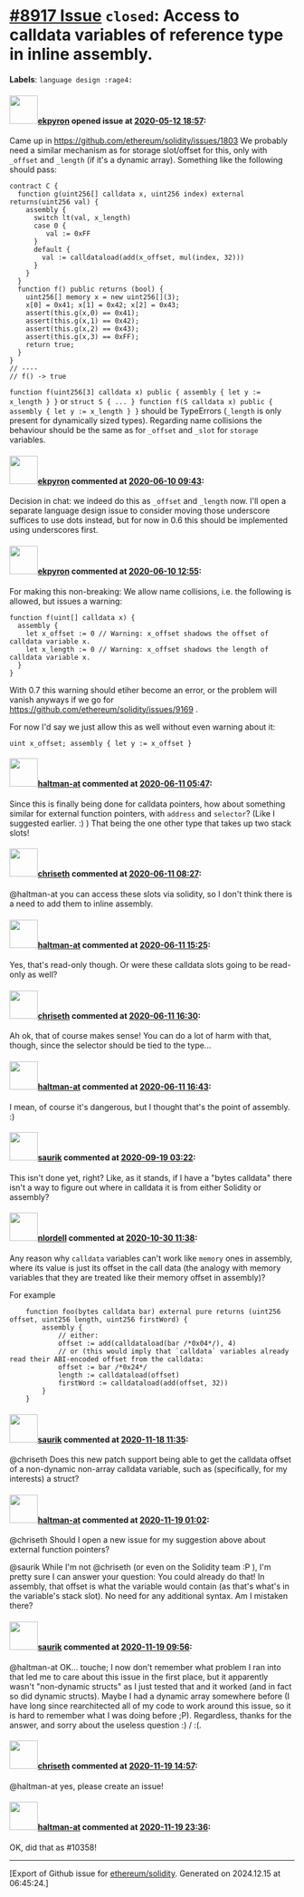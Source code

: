 # [\#8917 Issue](https://github.com/ethereum/solidity/issues/8917) `closed`: Access to calldata variables of reference type in inline assembly.
**Labels**: `language design :rage4:`


#### <img src="https://avatars.githubusercontent.com/u/1347491?v=4" width="50">[ekpyron](https://github.com/ekpyron) opened issue at [2020-05-12 18:57](https://github.com/ethereum/solidity/issues/8917):

Came up in https://github.com/ethereum/solidity/issues/1803
We probably need a similar mechanism as for storage slot/offset for this, only with ``_offset`` and ``_length`` (if it's a dynamic array).
Something like the following should pass:
```
contract C {
  function g(uint256[] calldata x, uint256 index) external returns(uint256 val) {
    assembly {
      switch lt(val, x_length)
      case 0 {
         val := 0xFF
      }
      default {
        val := calldataload(add(x_offset, mul(index, 32)))
      }
    }
  }
  function f() public returns (bool) {
    uint256[] memory x = new uint256[](3);
    x[0] = 0x41; x[1] = 0x42; x[2] = 0x43;
    assert(this.g(x,0) == 0x41);
    assert(this.g(x,1) == 0x42);
    assert(this.g(x,2) == 0x43);
    assert(this.g(x,3) == 0xFF);
    return true;
  }
}
// ----
// f() -> true
```

``function f(uint256[3] calldata x) public { assembly { let y := x_length } }`` or ``struct S { ... } function f(S calldata x) public { assembly { let y := x_length } }`` should be TypeErrors (``_length`` is only present for dynamically sized types).
Regarding name collisions the behaviour should be the same as for ``_offset`` and ``_slot`` for ``storage`` variables.


#### <img src="https://avatars.githubusercontent.com/u/1347491?v=4" width="50">[ekpyron](https://github.com/ekpyron) commented at [2020-06-10 09:43](https://github.com/ethereum/solidity/issues/8917#issuecomment-641886068):

Decision in chat: we indeed do this as ``_offset`` and ``_length`` now. I'll open a separate language design issue to consider moving those underscore suffices to use dots instead, but for now in 0.6 this should be implemented using underscores first.

#### <img src="https://avatars.githubusercontent.com/u/1347491?v=4" width="50">[ekpyron](https://github.com/ekpyron) commented at [2020-06-10 12:55](https://github.com/ethereum/solidity/issues/8917#issuecomment-641987552):

For making this non-breaking: We allow name collisions, i.e. the following is allowed, but issues a warning:
```
function f(uint[] calldata x) {
  assembly {
    let x_offset := 0 // Warning: x_offset shadows the offset of calldata variable x.
    let x_length := 0 // Warning: x_offset shadows the length of calldata variable x.
  }
}
```

With 0.7 this warning should etiher become an error, or the problem will vanish anyways if we go for https://github.com/ethereum/solidity/issues/9169 .

For now I'd say we just allow this as well without even warning about it:
```
uint x_offset; assembly { let y := x_offset }
```

#### <img src="https://avatars.githubusercontent.com/u/35589221?v=4" width="50">[haltman-at](https://github.com/haltman-at) commented at [2020-06-11 05:47](https://github.com/ethereum/solidity/issues/8917#issuecomment-642422551):

Since this is finally being done for calldata pointers, how about something similar for external function pointers, with `address` and `selector`?  (Like I suggested earlier. :) ) That being the one other type that takes up two stack slots!

#### <img src="https://avatars.githubusercontent.com/u/9073706?v=4" width="50">[chriseth](https://github.com/chriseth) commented at [2020-06-11 08:27](https://github.com/ethereum/solidity/issues/8917#issuecomment-642494788):

@haltman-at you can access these slots via solidity, so I don't think there is a need to add them to inline assembly.

#### <img src="https://avatars.githubusercontent.com/u/35589221?v=4" width="50">[haltman-at](https://github.com/haltman-at) commented at [2020-06-11 15:25](https://github.com/ethereum/solidity/issues/8917#issuecomment-642734889):

Yes, that's read-only though.  Or were these calldata slots going to be read-only as well?

#### <img src="https://avatars.githubusercontent.com/u/9073706?v=4" width="50">[chriseth](https://github.com/chriseth) commented at [2020-06-11 16:30](https://github.com/ethereum/solidity/issues/8917#issuecomment-642791707):

Ah ok, that of course makes sense! You can do a lot of harm with that, though, since the selector should be tied to the type...

#### <img src="https://avatars.githubusercontent.com/u/35589221?v=4" width="50">[haltman-at](https://github.com/haltman-at) commented at [2020-06-11 16:43](https://github.com/ethereum/solidity/issues/8917#issuecomment-642800733):

I mean, of course it's dangerous, but I thought that's the point of assembly. :)

#### <img src="https://avatars.githubusercontent.com/u/36743?v=4" width="50">[saurik](https://github.com/saurik) commented at [2020-09-19 03:22](https://github.com/ethereum/solidity/issues/8917#issuecomment-695157098):

This isn't done yet, right? Like, as it stands, if I have a "bytes calldata" there isn't a way to figure out where in calldata it is from either Solidity or assembly?

#### <img src="https://avatars.githubusercontent.com/u/4210206?v=4" width="50">[nlordell](https://github.com/nlordell) commented at [2020-10-30 11:38](https://github.com/ethereum/solidity/issues/8917#issuecomment-719503393):

Any reason why `calldata` variables can't work like `memory` ones in assembly, where its value is just its offset in the call data (the analogy with memory variables that they are treated like their memory offset in assembly)?

For example
```solidity
    function foo(bytes calldata bar) external pure returns (uint256 offset, uint256 length, uint256 firstWord) {
        assembly {
            // either:
            offset := add(calldataload(bar /*0x04*/), 4)
            // or (this would imply that `calldata` variables already read their ABI-encoded offset from the calldata:
            offset := bar /*0x24*/
            length := calldataload(offset)
            firstWord := calldataload(add(offset, 32))
        }
    }
```

#### <img src="https://avatars.githubusercontent.com/u/36743?v=4" width="50">[saurik](https://github.com/saurik) commented at [2020-11-18 11:35](https://github.com/ethereum/solidity/issues/8917#issuecomment-729621841):

@chriseth Does this new patch support being able to get the calldata offset of a non-dynamic non-array calldata variable, such as (specifically, for my interests) a struct?

#### <img src="https://avatars.githubusercontent.com/u/35589221?v=4" width="50">[haltman-at](https://github.com/haltman-at) commented at [2020-11-19 01:02](https://github.com/ethereum/solidity/issues/8917#issuecomment-730055159):

@chriseth Should I open a new issue for my suggestion above about external function pointers?

@saurik While I'm not @chriseth (or even on the Solidity team :P ), I'm pretty sure I can answer your question: You could already do that!  In assembly, that offset is what the variable would contain (as that's what's in the variable's stack slot).  No need for any additional syntax.  Am I mistaken there?

#### <img src="https://avatars.githubusercontent.com/u/36743?v=4" width="50">[saurik](https://github.com/saurik) commented at [2020-11-19 09:56](https://github.com/ethereum/solidity/issues/8917#issuecomment-730259825):

@haltman-at OK... touche; I now don't remember what problem I ran into that led me to care about this issue in the first place, but it apparently wasn't "non-dynamic structs" as I just tested that and it worked (and in fact so did dynamic structs). Maybe I had a dynamic array somewhere before (I have long since rearchitected all of my code to work around this issue, so it is hard to remember what I was doing before ;P). Regardless, thanks for the answer, and sorry about the useless question :) / :(.

#### <img src="https://avatars.githubusercontent.com/u/9073706?v=4" width="50">[chriseth](https://github.com/chriseth) commented at [2020-11-19 14:57](https://github.com/ethereum/solidity/issues/8917#issuecomment-730430278):

@haltman-at yes, please create an issue!

#### <img src="https://avatars.githubusercontent.com/u/35589221?v=4" width="50">[haltman-at](https://github.com/haltman-at) commented at [2020-11-19 23:36](https://github.com/ethereum/solidity/issues/8917#issuecomment-730704523):

OK, did that as #10358!


-------------------------------------------------------------------------------



[Export of Github issue for [ethereum/solidity](https://github.com/ethereum/solidity). Generated on 2024.12.15 at 06:45:24.]
